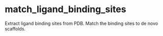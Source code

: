 # match_ligand_binding_sites
Extract ligand binding sites from PDB. Match the binding sites to de novo scaffolds.
